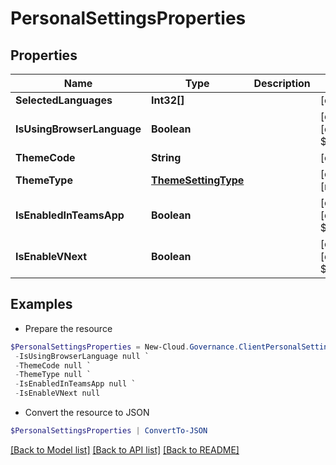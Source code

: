 # PersonalSettingsProperties
## Properties

Name | Type | Description | Notes
------------ | ------------- | ------------- | -------------
**SelectedLanguages** | **Int32[]** |  | [optional] 
**IsUsingBrowserLanguage** | **Boolean** |  | [optional] [default to $false]
**ThemeCode** | **String** |  | [optional] 
**ThemeType** | [**ThemeSettingType**](ThemeSettingType.md) |  | [optional] [readonly] 
**IsEnabledInTeamsApp** | **Boolean** |  | [optional] [default to $false]
**IsEnableVNext** | **Boolean** |  | [optional] [default to $false]

## Examples

- Prepare the resource
```powershell
$PersonalSettingsProperties = New-Cloud.Governance.ClientPersonalSettingsProperties  -SelectedLanguages null `
 -IsUsingBrowserLanguage null `
 -ThemeCode null `
 -ThemeType null `
 -IsEnabledInTeamsApp null `
 -IsEnableVNext null
```

- Convert the resource to JSON
```powershell
$PersonalSettingsProperties | ConvertTo-JSON
```

[[Back to Model list]](../README.md#documentation-for-models) [[Back to API list]](../README.md#documentation-for-api-endpoints) [[Back to README]](../README.md)

